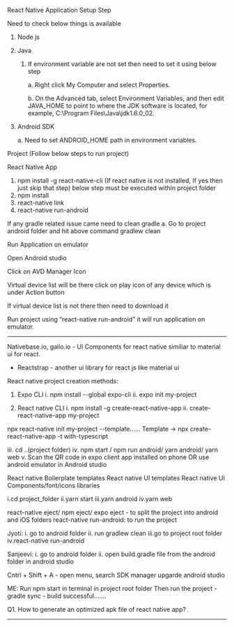 React Native Application Setup Step

Need to check below things is available

1. Node js

2. Java

   1. If environment variable are not set then need to set it using below step

      a. Right click My Computer and select Properties.

      b. On the Advanced tab, select Environment Variables, and then edit JAVA_HOME to point to where the JDK software is located, for example, C:\Program Files\Java\jdk1.6.0_02.

3. Android SDK

   a. Need to set ANDROID_HOME path in environment variables.

Project (Follow below steps to run project)

React Native App

1. npm install -g react-native-cli (If react native is not installed, If yes then just skip that step) below step must be executed within project folder
2. npm install
3. react-native link
4. react-native run-android

If any gradle related issue came need to clean gradle
a. Go to project android folder and hit above command gradlew clean

Run Application on emulator

Open Android studio

Click on AVD Manager Icon

Virtual device list will be there click on play icon of any device which is under Action button

If virtual device list is not there then need to download it

Run project using “react-native run-android” it will run application on emulator.

---

Nativebase.io, galio.io - UI Components for react native similiar to material ui for react.

- Reactstrap - another ui library for react js like material ui

React native project creation methods:

1. Expo CLI
   i. npm install --global expo-cli
   ii. expo init my-project

2. React native CLI
   i. npm install -g create-react-native-app
   ii. create-react-native-app my-project

npx react-native init my-project --template......
Template -> npx create-react-native-app -t with-typescript

iii. cd ..(project folder)
iv. npm start / npm run android/ yarn android/ yarn web
v. Scan the QR code in expo client app installed on phone OR use android emulator in Android studio

React native Boilerplate templates
React native UI templates
React native UI Components/font/icons libraries

i.cd project_folder
ii.yarn start
iii.yarn android
iv.yarn web

react-native eject/ npm eject/ expo eject - to split the project into android and iOS folders
react-native run-android: to run the project

Jyoti:
i. go to android folder
ii. run gradlew clean
iii.go to project root folder
iv.react-native run-android

Sanjeevi:
i. go to android folder
ii. open build.gradle file from the android folder in android studio

Cntrl + Shift + A - open menu, search SDK manager
upgarde android studio

ME:
Run npm start in terminal in project root folder
Then run the project - gradle sync - build successful.......

Q1. How to generate an optimized apk file of react native app?

---
